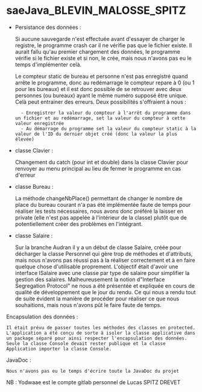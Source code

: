 # saeJava_BLEVIN_MALOSSE_SPITZ

- Persistance des données : 

    Si aucune sauvegarde n'est effectuée avant d'essayer de charger le registre, le programme crash car il ne vérifie pas que le fichier existe. Il aurait fallu qu'au premier chargement des données, le programme vérifie si le fichier existe et si non, le crée, mais nous n'avons pas eu le temps d'implémenter celà.

    Le compteur static de bureau et personne n'est pas enregistré quand arrête le programme, donc au redémarrage le compteur repare à 0 (ou 1 pour les bureaux) et il est donc possible de se retrouver avec deux personnes (ou bureaux) ayant le même numéro supposé être unique. Celà peut entrainer des erreurs. Deux possibilités s'offraient à nous :

        - Enregistrer la valeur du compteur à l'arrêt du programme dans un fichier et au redémarrage, set la valeur du compteur à cette valeur enregistrée
        - Au démarrage du programme set la valeur du compteur static à la valeur de l'ID du dernier objet créé (donc la valeur la plus élevée)

 - classe Clavier :
    
    Changement du catch (pour int et double) dans la classe Clavier pour renvoyer au menu principal au lieu de fermer le programme en cas d'erreur

- classe Bureau : 

    La méthode changeNbPlace() permettant de changer le nombre de place du bureau courant n'a pas été implémentée faute de temps pour réaliser les tests nécessaires, nous avons donc préféré la laisser en private (elle n'est pas appelée à l'intérieur de la classe) plutôt que de potentiellement créer des problèmes en l'intégrant.

- classe Salaire : 

    Sur la branche Audran il y a un début de classe Salaire, créée pour décharger la classe Personnel qui gère trop de méthodes et d'attributs, mais nous n'avons pas réussi pas à la réaliser correctement et à en faire quelque chose d'utilisable proprement. L'objectif était d'avoir une interface ISalaire avec une classe par type de salaire pour simplifier la gestion des salaires. Malheureusement la notion d"Interface Segregation Protocol" ne nous a été présentée et expliquée en cours de qualité de développement que le jour du rendu. Ce qui nous a rendu tout de suite évident la manière de procéder pour réaliser ce que nous souhaitions, mais nous n'avons pût le faire faute de temps.


Encapsulation des données : 

    Il était prévu de passer toutes les méthodes des classes en protected. L'application a été conçu de sorte à isoler la classe applicative dans un package séparé pour ainsi respecter l'encapsulation des données.
    Seule la classe Console devait rester publique et la classe Application importer la classe Console. 

JavaDoc : 

    Nous n'avons pas eu le temps d'écrire toute la JavaDoc du projet

NB : Yodwaae est le compte gitlab personnel de Lucas SPITZ DREVET
